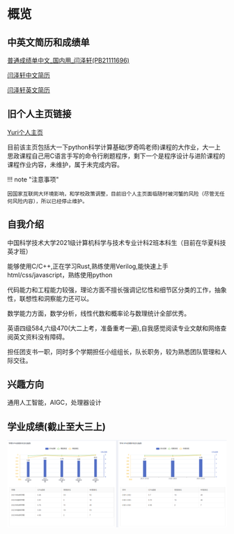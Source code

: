 # 概览
## 中英文简历和成绩单
[普通成绩单中文_国内用_闫泽轩(PB21111696)](.src/score_sheet.pdf)

[闫泽轩中文简历](./src/cv_zh.pdf)

[闫泽轩英文简历](./src/cv_en.pdf)

## 旧个人主页链接

[Yuri个人主页](http://home.ustc.edu.cn/~yzx_ustc)

目前该主页包括大一下python科学计算基础(罗奇鸣老师)课程的大作业，大一上思政课程自己用C语言手写的命令行刷题程序，剩下一个是程序设计与进阶课程的课程作业内容，未维护，属于未完成内容。

!!! note "注意事项"

    因国家互联网大环境影响，和学校政策调整，目前旧个人主页面临随时被河蟹的风险（尽管无任何风险内容），所以已经停止维护。    


## 自我介绍
中国科学技术大学2021级计算机科学与技术专业计科2班本科生（目前在华夏科技英才班）

能够使用C/C++,正在学习Rust,熟练使用Verilog,能快速上手html/css/javascript，熟练使用python

代码能力和工程能力较强，理论方面不擅长强调记忆性和细节区分类的工作，抽象性，联想性和洞察能力还可以。

数学能力方面，数学分析，线性代数和概率论与数理统计全部优秀。

英语四级584,六级470(大二上考，准备重考一遍),自我感觉阅读专业文献和网络查阅英文资料没有障碍。

担任团支书一职，同时多个学期担任小组组长，队长职务，较为熟悉团队管理和人际交往。



## 兴趣方向
通用人工智能，AIGC，处理器设计

## 学业成绩(截止至大三上)

![alt text](./src/gpa_rank3.png)
